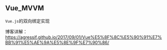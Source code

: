 ## Vue_MVVM
`Vue.js`的双向绑定实现

博客详解：
https://agressif.github.io/2017/09/01/Vue%E5%8F%8C%E5%90%91%E7%BB%91%E5%AE%9A%E5%8E%9F%E7%90%86/